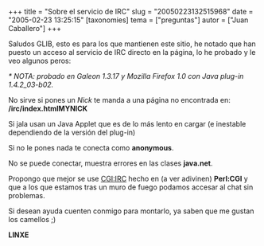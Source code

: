 +++
title = "Sobre el servicio de IRC"
slug = "20050223132515968"
date = "2005-02-23 13:25:15"
[taxonomies]
tema = ["preguntas"]
autor = ["Juan Caballero"]
+++

Saludos GLIB, esto es para los que mantienen este sitio, he notado que
han puesto un acceso al servicio de IRC directo en la página, lo he
probado y le veo algunos peros:

<!-- more -->
*\* NOTA: probado en Galeon 1.3.17 y Mozilla Firefox 1.0 con Java
plug-in 1.4.2_03-b02.*

No sirve si pones un *Nick* te manda a una página no encontrada en:
**/irc/index.htmlMYNICK**

Si jala usan un Java Applet que es de lo más lento en cargar (e
inestable dependiendo de la versión del plug-in)

Si no le pones nada te conecta como **anonymous**.

No se puede conectar, muestra errores en las clases **java.net**.

Propongo que mejor se use [CGI:IRC](http://cgiirc.sourceforge.net/)
hecho en (a ver adivinen) **Perl:CGI** y que a los que estamos tras un
muro de fuego podamos accesar al chat sin problemas.

Si desean ayuda cuenten conmigo para montarlo, ya saben que me gustan
los camellos ;)

**LINXE**

